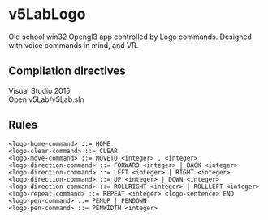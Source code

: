 # v5LabLogo
Old school win32 Opengl3 app controlled by Logo commands. 
Designed with voice commands in mind, and VR.

## Compilation directives
Visual Studio 2015  
Open v5Lab/v5Lab.sln

## Rules
```
<logo-home-command> ::= HOME  
<logo-clear-command> ::= CLEAR  
<logo-move-command> ::= MOVETO <integer> , <integer>  
<logo-direction-command> ::= FORWARD <integer> | BACK <integer>  
<logo-direction-command> ::= LEFT <integer> | RIGHT <integer>  
<logo-direction-command> ::= UP <integer> | DOWN <integer>  
<logo-direction-command> ::= ROLLRIGHT <integer> | ROLLLEFT <integer>  
<logo-repeat-command> ::= REPEAT <integer> <logo-sentence> END  
<logo-pen-command> ::= PENUP | PENDOWN  
<logo-pen-command> ::= PENWIDTH <integer>  
```

